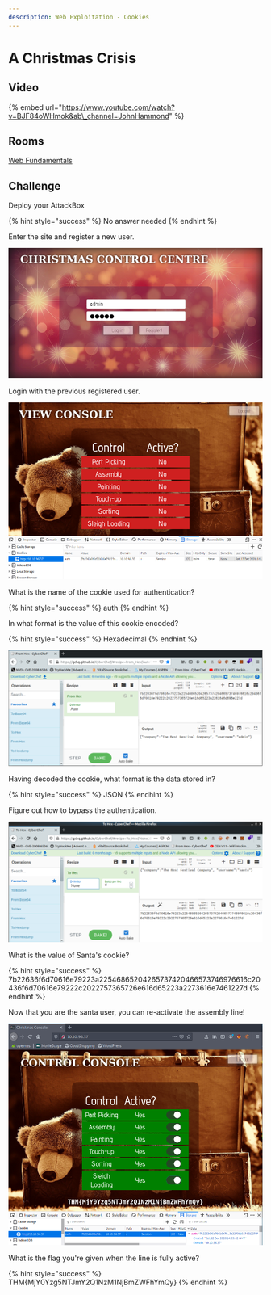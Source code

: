 ```yaml
---
description: Web Exploitation - Cookies
---
```


# A Christmas Crisis

## Video

{% embed url="https://www.youtube.com/watch?v=BJF84oWHmok&ab\_channel=JohnHammond" %}

## Rooms

[Web Fundamentals](https://tryhackme.com/room/webfundamentals)

## Challenge

Deploy your AttackBox

{% hint style="success" %}
No answer needed
{% endhint %}

Enter the site and register a new user.

![](../.gitbook/assets/image%20%2813%29.png)

Login with the previous registered user.

![](../.gitbook/assets/image%20%2844%29.png)

What is the name of the cookie used for authentication?

{% hint style="success" %}
auth
{% endhint %}

In what format is the value of this cookie encoded?

{% hint style="success" %}
Hexadecimal
{% endhint %}

![](../.gitbook/assets/image%20%2846%29.png)

Having decoded the cookie, what format is the data stored in?

{% hint style="success" %}
JSON
{% endhint %}

Figure out how to bypass the authentication.

![](../.gitbook/assets/image%20%2815%29.png)

What is the value of Santa's cookie?

{% hint style="success" %}
7b22636f6d70616e79223a22546865204265737420466573746976616c20436f6d70616e79222c2022757365726e616d65223a2273616e7461227d
{% endhint %}

Now that you are the santa user, you can re-activate the assembly line!

![](../.gitbook/assets/image%20%2824%29.png)

What is the flag you're given when the line is fully active?

{% hint style="success" %}
THM{MjY0Yzg5NTJmY2Q1NzM1NjBmZWFhYmQy}
{% endhint %}

